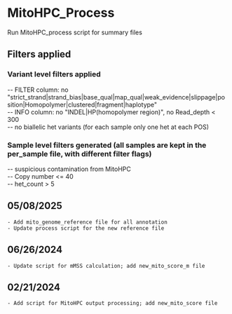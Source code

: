 # MitoHPC_Process

Run MitoHPC_process script for summary files

## Filters applied
### Variant level filters applied  
 -- FILTER column: no "strict_strand|strand_bias|base_qual|map_qual|weak_evidence|slippage|position|Homopolymer|clustered|fragment|haplotype"  
 -- INFO column: no "INDEL|HP(homopolymer region)", no Read_depth < 300  
 -- no biallelic het variants (for each sample only one het at each POS)  

### Sample level filters generated (all samples are kept in the per_sample file, with different filter flags)  
 -- suspicious contamination from MitoHPC  
 -- Copy number <= 40  
 -- het_count > 5  

## 05/08/2025
    - Add mito_genome_reference file for all annotation
    - Update process script for the new reference file

## 06/26/2024
    - Update script for mMSS calculation; add new_mito_score_m file

## 02/21/2024
    - Add script for MitoHPC output processing; add new_mito_score file

